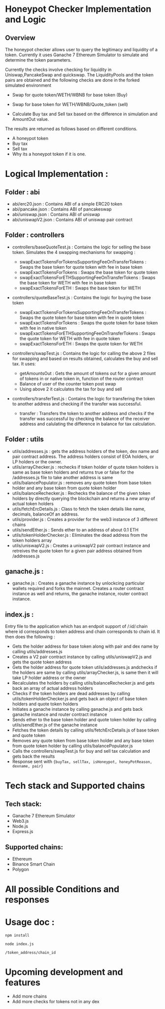 # Honeypot Checker Implementation and Logic

## Overview

The honeypot checker allows user to query the legitimacy and liquidity of a token. Currently it uses Ganache 7 Ethereum Simulator to simulate and determine the token parameters.

Currently the checks involve checking for liquidity in Uniswap,PancakeSwap and quickswap.
The LiquidityPools and the token pairs are obtained and the following checks are done in the forked simulated environment

- Swap for quote token/WETH/WBNB for base token (Buy)

- Swap for base token for WETH/WBNB/Quote_token (sell)

- Calculate Buy tax and Sell tax based on the difference in simulation and AmountOut value.

The results are returned as follows based on different conditions.

- A honeypot token
- Buy tax
- Sell tax
- Why its a honeypot token if it is one.

# Logical Implementation :

## Folder : abi

- abi/erc20.json : Contains ABI of a simple ERC20 token
- abi/pancake.json : Contains ABI of pancakeswap
- abi/uniswap.json : Contains ABI of uniswap
- abi/uniswapV2.json : Contains ABI of uniswap pair contract

## Folder : controllers

- controllers/baseQuoteTest.js : Contains the logic for selling the base token. Simulates the 4 swapping mechanisms for swapping :

  - swapExactTokensForTokensSupportingFeeOnTransferTokens : Swaps the base token for quote token with fee in base token
  - swapExactTokensForTokens : Swaps the base token for quote token
  - swapExactTokensForETHSupportingFeeOnTransferTokens : Swaps the base token for WETH with fee in base token
  - swapExactTokensForETH : Swaps the base token for WETH

- controllers/quoteBaseTest.js : Contains the logic for buying the base token

  - swapExactTokensForTokensSupportingFeeOnTransferTokens : Swaps the quote token for base token with fee in quote token
  - swapExactTokensForTokens : Swaps the quote token for base token with fee in native token
  - swapExactTokensForETHSupportingFeeOnTransferTokens : Swaps the quote token for WETH with fee in quote token
  - swapExactTokensForETH : Swaps the quote token for WETH

- controllers/swapTest.js : Contains the logic for calling the above 2 files for swapping and based on results obtained, calculates the buy and sell tax. It uses:

  - getAmountsOut : Gets the amount of tokens out for a given amount of tokens in or native token in, function of the router contract
  - Balance of user of the counter token post swap
  - Using above 2 it calculates the tax for buy and sell

- controllers/transferTest.js : Contains the logic for transfering the token to another address and checking if the transfer was successful.
  - transfer : Transfers the token to another address and checks if the transfer was successful by checking the balance of the receiver address and calulating the difference in balance for tax calculation.

## Folder : utils

- utils/addresses.js : gets the address holders of the token, dex name and pair contract address. The address holders consist of EOA holders, or LP holders or the owner.
- utils/arrayChecker.js : rechecks if token holder of quote token holders is same as base token holders and returns true or false for the /addresses.js file to take another address is same
- utils/balancePopulator.js : removes any quote token from base token holder and any base token from quote token holder
- utils/balanceRechecker.js : Rechecks the balance of the given token holders by directly querying the blockchain and returns a new array of actual token holders
- utils/fetchErcDetails.js : Class to fetch the token details like name, decimals, balanceOf an address.
- utils/provider.js : Creates a provider for the web3 instance of 3 different chains
- utils/sendEther.js : Sends ether to an address of about 0.1 ETH
- utils/tokenHolderChecker.js : Eliminates the dead address from the token holders array
- utils/uniswapV2.js : Creates a uniswapV2 pair contract instance and retreives the quote token for a given pair address obtained from /addresses.js

## ganache.js :

- ganache.js : Creates a ganache instance by unlockcing particular wallets required and forks the mainnet. Creates a router contract instance as well and returns, the ganache instance, router contract instance.

## index.js :

Entry file to the application which has an endpoit support of /:id/:chain where id corresponds to token address and chain corresponds to chain id. It then does the following :

- Gets the holder address for base token along with pair and dex name by calling utils/addresses.js
- Creates a V2 pair contract instance by calling utils/uniswapV2.js and gets the quote token address
- Gets the holder address for quote token utils/addresses.js andchecks if the holders are same by calling utils/arrayChecker.js, is same then it will take LP holder address or the owner
- Recalculates the holders by calling utils/balanceRechecker.js and gets back an array of actual address holders
- Checks if the token holders are dead addresses by calling utils/tokenHolderChecker.js and gets back an object of base token holders and quote token holders
- Initiates a ganache instance by calling ganache.js and gets back ganache instance and router contract instance
- Sends ether to the base token holder and quote token holder by calling utils/sendEther.js of the ganache instance
- Fetches the token details by calling utils/fetchErcDetails.js of base token and quote token
- Removes any quote token from base token holder and any base token from quote token holder by calling utils/balancePopulator.js
- Calls the controllers/swapTest.js for buy and sell tax calculation and gets back the results
- Response sent with `{buyTax, sellTax, isHoneypot, honeyPotReason, dexname, pair}`


# Tech stack and Supported chains

## Tech stack:

- Ganache 7 Ethereum Simulator
- Web3.js
- Node.js
- Express.js

## Supported chains:

- Ethereum
- Binance Smart Chain
- Polygon

# All possible Conditions and responses



# Usage doc :
```npm install```

```node index.js```

```/token_address/chain_id```

# Upcoming development and features
- Add more chains
- Add more checks for tokens not in any dex
